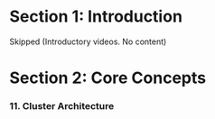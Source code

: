 # Section 1: Introduction

Skipped (Introductory videos. No content)

# Section 2: Core Concepts

### 11. Cluster Architecture
